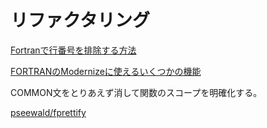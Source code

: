 # リファクタリング

[Fortranで行番号を排除する方法](https://qiita.com/implicit_none/items/bc113fe438cfb07e0a44)

[FORTRANのModernizeに使えるいくつかの機能](https://qiita.com/implicit_none/items/55c47407aa376277a531)

COMMON文をとりあえず消して関数のスコープを明確化する。

[pseewald/fprettify](https://github.com/pseewald/fprettify)